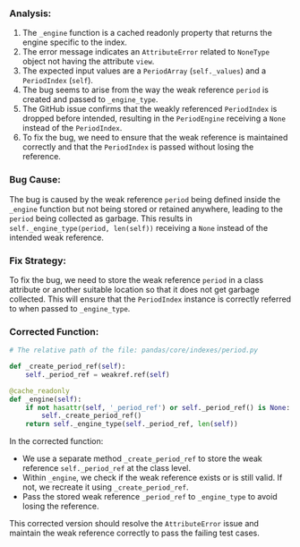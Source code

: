### Analysis:
1. The `_engine` function is a cached readonly property that returns the engine specific to the index.
2. The error message indicates an `AttributeError` related to `NoneType` object not having the attribute `view`.
3. The expected input values are a `PeriodArray` (`self._values`) and a `PeriodIndex` (`self`).
4. The bug seems to arise from the way the weak reference `period` is created and passed to `_engine_type`.
5. The GitHub issue confirms that the weakly referenced `PeriodIndex` is dropped before intended, resulting in the `PeriodEngine` receiving a `None` instead of the `PeriodIndex`.
6. To fix the bug, we need to ensure that the weak reference is maintained correctly and that the `PeriodIndex` is passed without losing the reference.

### Bug Cause:
The bug is caused by the weak reference `period` being defined inside the `_engine` function but not being stored or retained anywhere, leading to the `period` being collected as garbage. This results in `self._engine_type(period, len(self))` receiving a `None` instead of the intended weak reference.

### Fix Strategy:
To fix the bug, we need to store the weak reference `period` in a class attribute or another suitable location so that it does not get garbage collected. This will ensure that the `PeriodIndex` instance is correctly referred to when passed to `_engine_type`.

### Corrected Function:
```python
# The relative path of the file: pandas/core/indexes/period.py

def _create_period_ref(self):
    self._period_ref = weakref.ref(self)

@cache_readonly
def _engine(self):
    if not hasattr(self, '_period_ref') or self._period_ref() is None:
        self._create_period_ref()
    return self._engine_type(self._period_ref, len(self))
```

In the corrected function:
- We use a separate method `_create_period_ref` to store the weak reference `self._period_ref` at the class level.
- Within `_engine`, we check if the weak reference exists or is still valid. If not, we recreate it using `_create_period_ref`.
- Pass the stored weak reference `_period_ref` to `_engine_type` to avoid losing the reference.

This corrected version should resolve the `AttributeError` issue and maintain the weak reference correctly to pass the failing test cases.